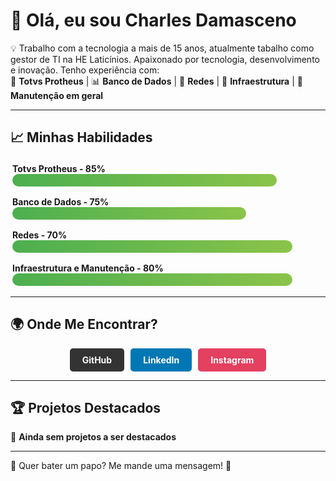 <!-- Estilos para melhorar a aparência -->
<style>
  .skills-bar { 
    (width: 100%;)
    background: #ddd;
    border-radius: 10px;
    margin: 10px 0;
    padding: 3px;
  }
  .skills-fill {
    display: block;
    height: 20px;
    background: linear-gradient(to right, #4CAF50, #8BC34A);
    border-radius: 10px;
  }
  .social-btns {
    display: flex;
    justify-content: center;
    gap: 10px;
    margin-top: 10px;
  }
  .social-btns a {
    padding: 10px 20px;
    text-decoration: black;
    color: white;
    font-weight: bold;
    border-radius: 5px;
    transition: 0.3s;
  }
  .github { background: #333; }
  .linkedin { background: #0077B5; }
  .instagram { background: #E4405F; }
  .github:hover, .linkedin:hover, .instagram:hover {
    opacity: 0.8;
  }
</style>

# 👋 Olá, eu sou Charles Damasceno 


💡 Trabalho com a tecnologia a mais de 15 anos, atualmente tabalho como gestor de TI na HE Laticínios.
Apaixonado por tecnologia, desenvolvimento e inovação. Tenho experiência com:  
🚀 **Totvs Protheus** | 📊 **Banco de Dados** | 🤖 **Redes** | 🔧 **Infraestrutura** | 🔧 **Manutenção em geral**

---

## 📈 **Minhas Habilidades**  
<div class="skills-bar">
  <span><strong>Totvs Protheus - 85%</strong></span>
  <span class="skills-fill" style="width: 85%;"></span>
</div>
<div class="skills-bar">
  <span><strong>Banco de Dados - 75%</strong></span>
  <span class="skills-fill" style="width: 75%;"></span>
</div>
<div class="skills-bar">
  <span><strong> Redes - 70%</strong></span>
  <span class="skills-fill" style="width: 90%;"></span>
</div>
<div class="skills-bar">
  <span> <strong> Infraestrutura e Manutenção - 80% </strong></span>
  <span class="skills-fill" style="width: 90%;"></span>
</div>

---

## 🌍 **Onde Me Encontrar?**  
<div class="social-btns">
  <a href="https://github.com/Damasceno33" class="github">GitHub</a>
  <a href="https://www.linkedin.com/in/charles-damasceno-verlindo/
  " class="linkedin">LinkedIn</a>
  <a href="https://instagram.com/charles.damasceno96" class="instagram">Instagram</a>
</div>

---

## 🏆 **Projetos Destacados**
🔹 **Ainda sem projetos a ser destacados**

---

💬 Quer bater um papo? Me mande uma mensagem! 🚀
